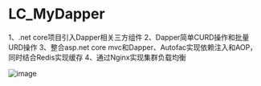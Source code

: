 # LC_MyDapper
1、.net core项目引入Dapper相关三方组件 2、Dapper简单CURD操作和批量URD操作 3、整合asp.net core mvc和Dapper、Autofac实现依赖注入和AOP，同时结合Redis实现缓存 4、通过Nginx实现集群负载均衡

![image](https://user-images.githubusercontent.com/26539681/120571812-79356380-c44d-11eb-9879-f4c66e24bf30.png)





